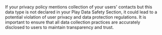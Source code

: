 If your privacy policy mentions collection of your users' contacts but this data type is not declared in your Play Data Safety Section, it could lead to a potential violation of user privacy and data protection regulations. It is important to ensure that all data collection practices are accurately disclosed to users to maintain transparency and trust.